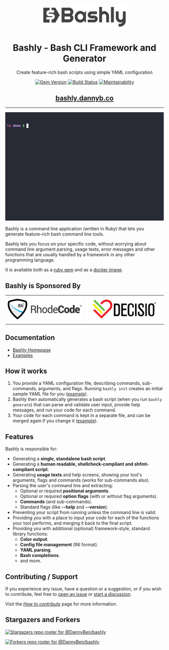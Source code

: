 <div align='center'>
<img src='support/img/bashly-logo.svg' width=280>

# Bashly - Bash CLI Framework and Generator

Create feature-rich bash scripts using simple YAML configuration

[![Gem Version](https://badge.fury.io/rb/bashly.svg)](https://badge.fury.io/rb/bashly)
[![Build Status](https://github.com/DannyBen/bashly/workflows/Test/badge.svg)](https://github.com/DannyBen/bashly/actions?query=workflow%3ATest)
[![Maintainability](https://api.codeclimate.com/v1/badges/8cf89047e50ca601e431/maintainability)](https://codeclimate.com/github/DannyBen/bashly/maintainability)

## [bashly.dannyb.co](https://bashly.dannyb.co)

---

![demo](support/demo/cast.gif)

</div>

Bashly is a command line application (written in Ruby) that lets you
generate feature-rich bash command line tools.

Bashly lets you focus on your specific code, without worrying about command line
argument parsing, usage texts, error messages and other functions that are
usually handled by a framework in any other programming language.

It is available both as a [ruby gem](https://rubygems.org/gems/bashly) and as
a [docker image](https://hub.docker.com/r/dannyben/bashly).

## Bashly is Sponsored By

<table>
   <tr>
      <td><a href="https://rhodecode.com/"><img src='support/img/RhodeCode-logo.png' width=240></a></td>
      <td><a href="https://decisiohealth.com/"><img src='support/img/decisio-logo.png' width=240></a></td>
   </tr>
</table>


## Documentation

- [Bashly Homepage][docs]
- [Examples][examples]

## How it works

1. You provide a YAML configuration file, describing commands, sub-commands,
   arguments, and flags. Running `bashly init` creates an initial sample YAML
   file for you ([example](https://github.com/DannyBen/bashly/tree/master/examples/minimal#bashlyyml)).
2. Bashly then automatically generates a bash script (when you run
   `bashly generate`) that can parse and validate user input, provide help
   messages, and run your code for each command.
3. Your code for each command is kept in a separate file, and can be merged
   again if you change it ([example](https://github.com/DannyBen/bashly/blob/master/examples/minimal/src/root_command.sh)).

## Features

Bashly is responsible for:

- Generating a **single, standalone bash script**.
- Generating a **human readable, shellcheck-compliant and shfmt-compliant script**.
- Generating **usage texts** and help screens, showing your tool's arguments, flags and commands (works for sub-commands also).
- Parsing the user's command line and extracting:
  - Optional or required **positional arguments**.
  - Optional or required **option flags** (with or without flag arguments).
  - **Commands** (and sub-commands).
  - Standard flags (like **--help** and **--version**).
- Preventing your script from running unless the command line is valid.
- Providing you with a place to input your code for each of the functions your tool performs, and merging it back to the final script.
- Providing you with additional (optional) framework-style, standard library functions:
  - **Color output**.
  - **Config file management** (INI format).
  - **YAML parsing**.
  - **Bash completions**.
  - and more.

## Contributing / Support

If you experience any issue, have a question or a suggestion, or if you wish
to contribute, feel free to [open an issue][issues] or
[start a discussion][discussions].

Visit the *[How to contribute][contributing]* page for more information.

## Stargazers and Forkers

[![Stargazers repo roster for @DannyBen/bashly](https://reporoster.com/stars/DannyBen/bashly)](https://github.com/DannyBen/bashly/stargazers)

[![Forkers repo roster for @DannyBen/bashly](https://reporoster.com/forks/DannyBen/bashly)](https://github.com/DannyBen/bashly/network/members)

[issues]: https://github.com/DannyBen/bashly/issues
[discussions]: https://github.com/DannyBen/bashly/discussions
[docs]: https://bashly.dannyb.co/
[examples]: https://github.com/DannyBen/bashly/tree/master/examples#bashly-examples
[contributing]: https://github.com/DannyBen/bashly/blob/master/CONTRIBUTING.md#how-to-contribute
